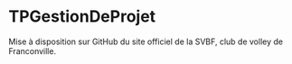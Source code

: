 # TPGestionDeProjet
Mise à disposition sur GitHub du site officiel de la SVBF, club de volley de Franconville.
